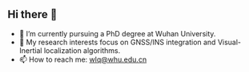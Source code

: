 ## Hi there 👋

<!--
**wang-lq/wang-lq** is a ✨ _special_ ✨ repository because its `README.md` (this file) appears on your GitHub profile.

Here are some ideas to get you started:
-->

- 🔭 I’m currently pursuing a PhD degree at Wuhan University.
- 🌱 My research interests focus on GNSS/INS integration and Visual-Inertial localization algorithms.
- 📫 How to reach me: wlq@whu.edu.cn
